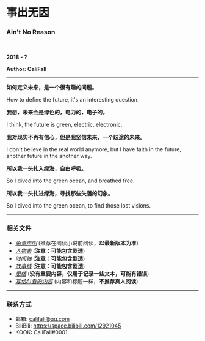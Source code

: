 # 事出无因

### Ain't No Reason

<br>

**2018 - ?**

**Author: CaliFall**

---

**如何定义未来，是一个很有趣的问题。**

How to define the future, it's an interesting question.

**我想，未来会是绿色的，电力的，电子的。**

I think, the future is green, electric, electronic.

**我对现实不再有信心，但是我坚信未来，一个歧途的未来。**

I don't believe in the real world anymore, but I have faith in the future, another future in the another way.

**所以我一头扎入绿海，自由呼吸。**

So I dived into the green ocean, and breathed free.

**所以我一头扎进绿海，寻找那些失落的幻象。**

So I dived into the green ocean, to find those lost visions.

---

### 相关文件

- [*免责声明*](./资料/免责声明.md) (推荐在阅读小说前阅读，**以最新版本为准**)
- [*人物表*](./资料/人物表.md) (**注意：可能包含剧透**)
- [*时间轴*](./资料/时间轴.md) (**注意：可能包含剧透**)
- [*故事线*](./资料/故事线表格.md) (**注意：可能包含剧透**)
- [*思绪*](./资料/思绪.md) (**没有重要内容，仅用于记录一些文本，可能有错误**)
- [*写给AI看的内容*](./资料/写给AI看的内容.md) (内容和标题一样，**不推荐真人阅读**)

---

### 联系方式

- 邮箱: califall@qq.com
- BiliBili: https://space.bilibili.com/12921045
- KOOK: CaliFall#0001